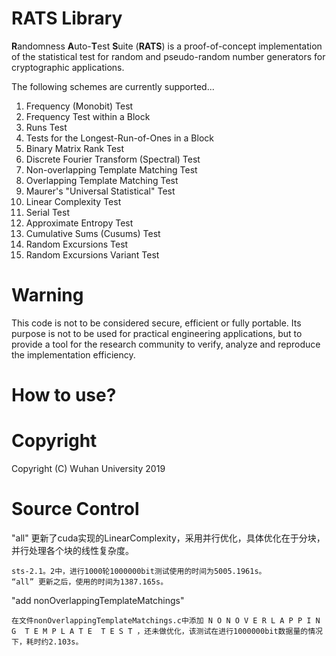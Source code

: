 RATS Library
===========

**R**andomness **A**uto-**T**est **S**uite (**RATS**) is a proof-of-concept implementation of the statistical test for random and pseudo-random number generators for cryptographic applications.

The following schemes are currently supported...

1. Frequency (Monobit) Test
2. Frequency Test within a Block 
3. Runs Test
4. Tests for the Longest-Run-of-Ones in a Block
5. Binary Matrix Rank Test
6. Discrete Fourier Transform (Spectral) Test
7. Non-overlapping Template Matching Test
8. Overlapping Template Matching Test
9. Maurer's "Universal Statistical" Test
10. Linear Complexity Test
11. Serial Test
12. Approximate Entropy Test
13. Cumulative Sums (Cusums) Test
14. Random Excursions Test
15. Random Excursions Variant Test 



# Warning

This code is not to be considered secure, efficient or fully portable. 
Its purpose is not to be used for practical engineering applications, but to provide a tool for the research community to verify, analyze and reproduce the implementation efficiency.

# How to use?

# Copyright

Copyright (C) Wuhan University 2019


# Source Control
"all" 更新了cuda实现的LinearComplexity，采用并行优化，具体优化在于分块，并行处理各个块的线性复杂度。

    sts-2.1。2中，进行1000轮1000000bit测试使用的时间为5005.1961s。
    “all” 更新之后，使用的时间为1387.165s。

"add nonOverlappingTemplateMatchings" 

    在文件nonOverlappingTemplateMatchings.c中添加 N O N O V E R L A P P I N G  T E M P L A T E  T E S T ，还未做优化，该测试在进行1000000bit数据量的情况下，耗时约2.103s。
